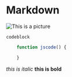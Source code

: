 # Markdown

![This is a picture](http://3.bp.blogspot.com/-t9e7S8huhaQ/VBMVN6CbNGI/AAAAAAAAA14/02am46_jiJM/s1600/Big_smile.png)

```codeblock```

```javascript
	function jscode() {

	}
```




*this is italic*
**this is bold**
